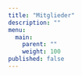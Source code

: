 ```yaml
---
title: "Mitglieder"
description: ""
menu:
  main:
    parent: ""
    weight: 100
published: false
---
```

